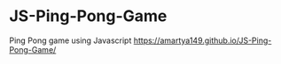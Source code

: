 # JS-Ping-Pong-Game
Ping Pong game using Javascript
https://amartya149.github.io/JS-Ping-Pong-Game/
